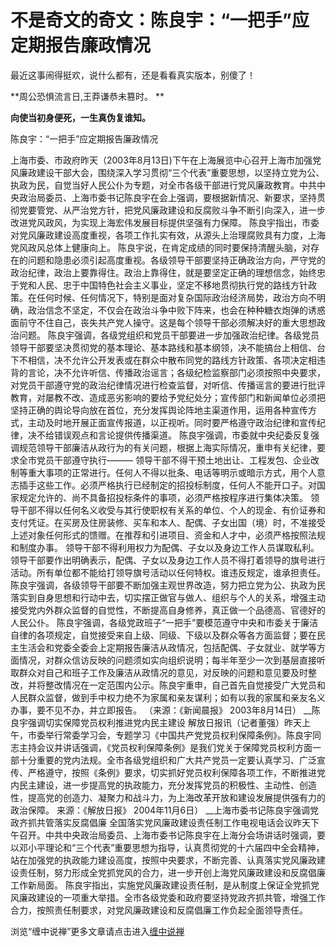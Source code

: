 不是奇文的奇文：陈良宇：“一把手”应定期报告廉政情况
====



最近这事闹得挺欢，说什么都有，还是看看真实版本，别傻了！

**周公恐惧流言日,王莽谦恭未篡时。   **

**向使当初身便死，一生真伪复谁知。**

陈良宇：“一把手”应定期报告廉政情况

上海市委、市政府昨天（2003年8月13日)下午在上海展览中心召开上海市加强党风廉政建设干部大会，围绕深入学习贯彻“三个代表”重要思想，以坚持立党为公、执政为民，自觉当好人民公仆为专题，对全市各级干部进行党风廉政教育。中共中央政治局委员、上海市委书记陈良宇在会上强调，要根据新情况、新要求，坚持贯彻党要管党、从严治党方针，把党风廉政建设和反腐败斗争不断引向深入，进一步改进党风政风，为实现上海宏伟发展目标提供坚强有力保障。
陈良宇指出，市委对党风廉政建设高度重视，各项工作扎实有效，从源头上治理腐败具有力度，上海党风政风总体上健康向上。
陈良宇说，在肯定成绩的同时要保持清醒头脑，对存在的问题和隐患必须引起高度重视。各级领导干部要坚持正确政治方向，严守党的政治纪律，政治上要靠得住。政治上靠得住，就是要坚定正确的理想信念，始终忠于党和人民、忠于中国特色社会主义事业，坚定不移地贯彻执行党的路线方针政策。在任何时候、任何情况下，特别是面对复杂国际政治经济局势，政治方向不明确，政治信念不坚定，不仅会在政治斗争中败下阵来，也会在种种糖衣炮弹的诱惑面前守不住自己，丧失共产党人操守。这是每个领导干部必须解决好的重大思想政治问题。
陈良宇强调，各级党组织和党员干部要进一步加强政治纪律。各级党员领导干部要坚决贯彻党的基本理论、基本路线和基本纲领，决不能搞台上相信、台下不相信，决不允许公开发表或在群众中散布同党的路线方针政策、各项决定相违背的言论，决不允许听信、传播政治谣言；各级纪检监察部门必须按照中央要求，对党员干部遵守党的政治纪律情况进行检查监督，对听信、传播谣言的要进行批评教育，对屡教不改、造成恶劣影响的要给予党纪处分；宣传部门和新闻单位必须把坚持正确的舆论导向放在首位，充分发挥舆论阵地主渠道作用，运用各种宣传方式，主动及时地开展正面宣传报道，以正视听。同时要严格遵守政治纪律和宣传纪律，决不给错误观点和言论提供传播渠道。
陈良宇强调，市委就中央纪委反复强调规范领导干部廉洁从政行为的有关问题，根据上海实际情况，重申有关纪律，要求全市党员干部遵守执行———
领导干部不得干预土地出让、工程发包、企业改制等重大事项的正常进行。任何人不得以批条、电话等明示或暗示方式，用个人意志插手这些工作。必须严格执行已经制定的招投标制度，任何人不能开口子。对国家规定允许的、尚不具备招投标条件的事项，必须严格按程序进行集体决策。
领导干部不得以任何名义收受与其行使职权有关系的单位、个人的现金、有价证券和支付凭证。在买房及住房装修、买车和本人、配偶、子女出国（境）时，不准接受上述对象任何形式的馈赠。在推荐和引进项目、资金和人才中，必须严格按照法规和制度办事。
领导干部不得利用权力为配偶、子女以及身边工作人员谋取私利。领导干部要作出明确表示，配偶、子女以及身边工作人员不得打着领导的旗号进行活动。所有单位都不能给打领导旗号活动以任何特权。谁违反规定，谁承担责任。
陈良宇强调，各级领导干部要不断加强主观世界改造，努力把立党为公、执政为民落实到自身思想和行动中去，切实摆正做官与做人、组织与个人的关系，增强主动接受党内外群众监督的自觉性，不断提高自身修养，真正做一个品德高、官德好的人民公仆。
陈良宇强调，各级党政班子“一把手”要模范遵守中央和市委关于廉洁自律的各项规定，自觉接受来自上级、同级、下级以及群众等各方面监督；要在民主生活会和党委全委会上定期报告廉洁从政情况，包括配偶、子女就业、就学等方面情况，对群众信访反映的问题须如实向组织说明；每半年至少一次到基层直接听取群众对自己和班子工作及廉洁从政情况的意见，对反映的问题和意见要及时整改，并将整改情况在一定范围内公示。陈良宇重申，自己首先自觉接受广大党员和人民群众监督，做到手中权力绝不为家属和亲友谋利；如有以我的家属和亲友名义办事，要不见不办，并立即报告。
（来源：《新闻晨报》 2003年8月14日）
__陈良宇强调切实保障党员权利推进党内民主建设
解放日报讯（记者董强）昨天上午，市委举行常委学习会，专题学习《中国共产党党员权利保障条例》。陈良宇同志主持会议并讲话强调，《党员权利保障条例》是我们党关于保障党员权利方面一部十分重要的党内法规。全市各级党组织和广大共产党员一定要认真学习、广泛宣传、严格遵守，按照《条例》要求，切实抓好党员权利保障各项工作，不断推进党内民主建设，进一步提高党的执政能力，充分发挥党员的积极性、主动性、创造性，提高党的创造力、凝聚力和战斗力，为上海改革开放和建设发展提供强有力的政治保障。
来源：《解放日报》 2004年11月6日）
__上海市委书记陈良宇强调党政齐抓共管落实反腐倡廉
全国落实党风廉政建设责任制工作电视电话会议昨天下午召开。中共中央政治局委员、上海市委书记陈良宇在上海分会场讲话时强调，要以邓小平理论和“三个代表”重要思想为指导，认真贯彻党的十六届四中全会精神，站在加强党的执政能力建设高度，按照中央要求，不断完善、认真落实党风廉政建设责任制，努力形成全党抓党风的合力，进一步开创上海党风廉政建设和反腐倡廉工作新局面。
陈良宇指出，实施党风廉政建设责任制，是从制度上保证全党抓党风廉政建设的一项重大举措。全市各级党委和政府要坚持党政齐抓共管，增强工作合力，按照责任制要求，对党风廉政建设和反腐倡廉工作负起全面领导责任。

浏览“缠中说禅”更多文章请点击进入[缠中说禅](http://blog.sina.com.cn/m/chzhshch)
